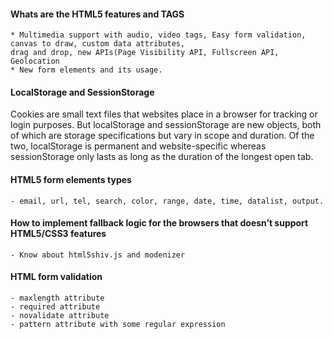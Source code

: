 

#### Whats are the HTML5 features and TAGS
	
	* Multimedia support with audio, video tags, Easy form validation, canvas to draw, custom data attributes, 
	drag and drop, new APIs(Page Visibility API, Fullscreen API, Geolocation
	* New form elements and its usage.
	
#### LocalStorage and SessionStorage
Cookies are small text files that websites place in a browser for tracking or login purposes. But localStorage and sessionStorage are new objects, both of which are storage specifications but vary in scope and duration. Of the two, localStorage is permanent and website-specific whereas sessionStorage only lasts as long as the duration of the longest open tab.

#### HTML5 form elements types

	- email, url, tel, search, color, range, date, time, datalist, output.

#### How to implement fallback logic for the browsers that doesn’t support HTML5/CSS3 features

	- Know about html5shiv.js and modenizer 

#### HTML form validation

	- maxlength attribute
	- required attribute
	- novalidate attribute
	- pattern attribute with some regular expression
